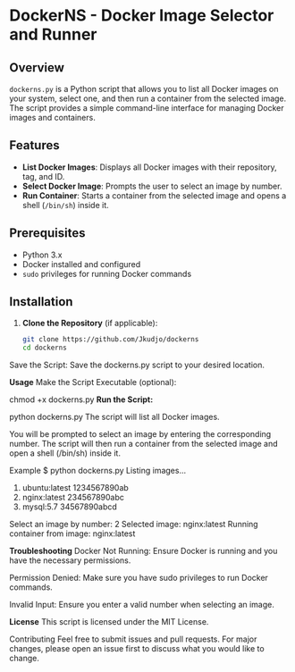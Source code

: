 # DockerNS - Docker Image Selector and Runner

## Overview

`dockerns.py` is a Python script that allows you to list all Docker images on your system, select one, and then run a container from the selected image. The script provides a simple command-line interface for managing Docker images and containers.

## Features

- **List Docker Images**: Displays all Docker images with their repository, tag, and ID.
- **Select Docker Image**: Prompts the user to select an image by number.
- **Run Container**: Starts a container from the selected image and opens a shell (`/bin/sh`) inside it.

## Prerequisites

- Python 3.x
- Docker installed and configured
- `sudo` privileges for running Docker commands

## Installation

1. **Clone the Repository** (if applicable):
   ```sh
   git clone https://github.com/Jkudjo/dockerns
   cd dockerns

Save the Script: Save the dockerns.py script to your desired location.

**Usage**
Make the Script Executable (optional):


chmod +x dockerns.py
**Run the Script:**

python dockerns.py
The script will list all Docker images.

You will be prompted to select an image by entering the corresponding number.
The script will then run a container from the selected image and open a shell (/bin/sh) inside it.


Example
$ python dockerns.py
Listing images...
1. ubuntu:latest 1234567890ab
2. nginx:latest 234567890abc
3. mysql:5.7 34567890abcd
   
Select an image by number: 2
Selected image: nginx:latest
Running container from image: nginx:latest


**Troubleshooting**
Docker Not Running: Ensure Docker is running and you have the necessary permissions.

Permission Denied: Make sure you have sudo privileges to run Docker commands.

Invalid Input: Ensure you enter a valid number when selecting an image.

**License**
This script is licensed under the MIT License.

Contributing
Feel free to submit issues and pull requests. For major changes, please open an issue first to discuss what you would like to change.
